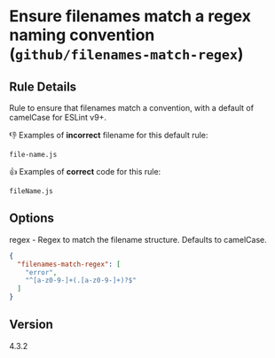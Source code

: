 # Ensure filenames match a regex naming convention (`github/filenames-match-regex`)

<!-- end auto-generated rule header -->

## Rule Details

Rule to ensure that filenames match a convention, with a default of camelCase for ESLint v9+.

👎 Examples of **incorrect** filename for this default rule:

`file-name.js`

👍 Examples of **correct** code for this rule:

`fileName.js`

## Options

regex - Regex to match the filename structure. Defaults to camelCase.


```json
{
  "filenames-match-regex": [
    "error",
    "^[a-z0-9-]+(.[a-z0-9-]+)?$"
  ]
}
```

## Version

4.3.2
